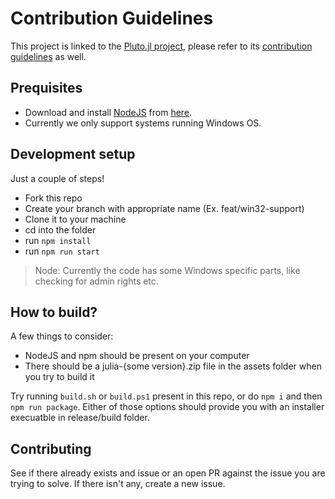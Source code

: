 # Contribution Guidelines
This project is linked to the [Pluto.jl project](https://github.com/fonsp/Pluto.jl), please refer to its [contribution guidelines](https://github.com/fonsp/Pluto.jl/blob/main/CONTRIBUTING.md) as well.

## Prequisites
- Download and install [NodeJS](https://nodejs.org/en/) from [here](https://nodejs.org/en/download/).
- Currently we only support systems running Windows OS.

## Development setup
Just a couple of steps!
- Fork this repo
- Create your branch with appropriate name (Ex. feat/win32-support)
- Clone it to your machine
- cd into the folder
- run `npm install`
- run `npm run start`
> Node: Currently the code has some Windows specific parts, like checking for admin rights etc.

## How to build?
A few things to consider:
- NodeJS and npm should be present on your computer
- There should be a julia-{some version}.zip file in the assets folder when you try to build it

Try running `build.sh` or `build.ps1` present in this repo, or do `npm i` and then `npm run package`. Either of those options should provide you with an installer execuatble in release/build folder.

## Contributing
See if there already exists and issue or an open PR against the issue you are trying to solve. If there isn't any, create a new issue.
